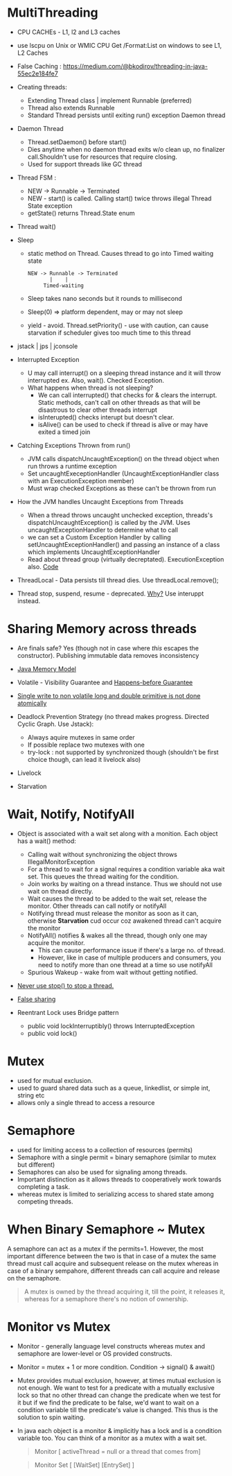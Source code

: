 # MultiThreading

* CPU CACHEs - L1, l2 and L3 caches
* use lscpu on Unix or WMIC CPU Get /Format:List on windows to see L1, L2 Caches
* False Caching : https://medium.com/@bkodirov/threading-in-java-55ec2e184fe7
* Creating threads:
   * Extending Thread class | implement Runnable (preferred)
   * Thread also extends Runnable
   * Standard Thread persists until exiting run() exception Daemon thread
* Daemon Thread 
   * Thread.setDaemon() before start()
   * Dies anytime when no  daemon thread exits w/o clean up, no finalizer call.Shouldn't use for resources that require closing. 
    * Used for support threads like GC thread
* Thread FSM : 
   * NEW  -> Runnable -> Terminated 
   * NEW - start() is called. Calling start() twice throws illegal Thread State exception
   * getState() returns Thread.State enum
* Thread wait()
* Sleep 
   * static method on Thread. Causes thread to go into Timed waiting state
      
         NEW -> Runnable -> Terminated
                |    |
              Timed-waiting
   * Sleep takes nano seconds but it rounds to millisecond
   * Sleep(0) => platform dependent, may or may not sleep
   * yield - avoid. Thread.setPriority() - use with caution, can cause starvation if scheduler gives too much time to this thread
 
 * jstack | jps | jconsole
 * Interrupted Exception 
   *  U may call interrupt() on a sleeping thread instance and it will throw interrupted ex. Also, wait(). Checked Exception.
    * What happens when thread is not sleeping?
       - We can call interrupted() that checks for & clears the interrupt. Static methods, can't call on other threads as that will be disastrous to clear other threads interrupt
       - isInterupted() checks interupt but doesn't clear. 
       - isAlive() can be used to check if thread is alive or may have exited a timed join
* Catching Exceptions Thrown from run()
   * JVM calls dispatchUncaughtException() on the thread object when run throws a runtime exception
   * Set uncaughtExeceptionHandler (UncaughtExceptionHandler class with an ExecutionException member)
   * Must wrap checked Exceptions as these can't be thrown from run

* How the JVM handles Uncaught Exceptions from Threads
   * When a thread throws uncaught unchecked exception, threads's dispatchUncaughtException() is called by the JVM. Uses uncaughtExceptionHandler to determine what to call
   * we can set a Custom Exception Handler by calling setUncaughtExceptionHandler() and passing an instance of a class which implements UncaughtExceptionHandler
   * Read about thread group (virtually decreptated). ExecutionException also.  [Code](https://gist.github.com/navspeak/38030afc47c7648f05236f4d0adbba24)
 * ThreadLocal - Data persists till thread dies. Use threadLocal.remove();
 * Thread stop, suspend, resume - deprecated. [Why?](https://www.javamadesoeasy.com/2015/03/reason-why-suspend-and-resume-methods.html) Use interuppt instead.
 
 # Sharing Memory across threads
 * Are finals safe? Yes (though not in case where _this_ escapes the constructor). Publishing immutable data removes inconsistency
 * [Java Memory Model](https://www.cs.umd.edu/~pugh/java/memoryModel/jsr-133-faq.html)
 * Volatile - Visibility Guarantee and [Happens-before Guarantee](http://tutorials.jenkov.com/java-concurrency/volatile.html#the-java-volatile-happens-before-guarantee) 
 * [Single write to non volatile long and double primitive is not done atomically](https://dzone.com/articles/longdouble-are-not-atomic-in-java)
 
 * Deadlock Prevention Strategy (no thread makes progress. Directed Cyclic Graph. Use Jstack):
    * Always aquire mutexes in same order
    * If possible replace two mutexes with one
    * try-lock : not supported by synchronized though (shouldn't be first choice though, can lead it livelock also)
 * Livelock
 * Starvation
 
 # Wait, Notify, NotifyAll
 * Object is associated with a wait set along with a monition. Each object has a wait() method:
    * Calling wait without synchronizing the object throws IllegalMonitorException
    * For a thread to wait for a signal requires a condition variable aka wait set. This queues the thread waiting for the condition.
    * Join works by waiting on a thread instance. Thus we should not use wait on thread directly.
    * Wait causes the thread to be added to the wait set, release the monitor. Other threads can call notify or notifyAll
    * Notifying thread must release the monitor as soon as it can, otherwise __Starvation__ cud occur coz awakened thread can't acquire the monitor
    * NotifyAll() notifies & wakes all the thread, though only one may acquire the monitor. 
        * This can cause performance issue if there's a large no. of thread.
        * However, like in case of multiple producers and consumers, you need to notify more than one thread at a time so use notifyAll
    * Spurious Wakeup - wake from wait without getting notified. 
    
* [Never use stop() to stop a thread.](https://stackoverflow.com/questions/16504140/thread-stop-deprecated)
* [False sharing](https://medium.com/@rukavitsya/what-is-false-sharing-and-how-jvm-prevents-it-82a4ed27da84)
* Reentrant Lock uses Bridge pattern  
    * public void lockInterruptibly() throws InterruptedException 
    * public void lock()

# Mutex
* used for mutual exclusion. 
* used to guard shared data such as a queue, linkedlist, or simple int, string etc
* allows only a single thread to access a resource

# Semaphore
* used for limiting access to a collection of resources (permits)
* Semaphore with a single permit = binary semaphore (similar to mutex but different)
* Semaphores can also be used for signaling among threads. 
* Important distinction as it allows threads to cooperatively work towards completing a task.
* whereas mutex is limited to serializing access to shared state among competing threads.

# When Binary Semaphore ~ Mutex
A semaphore can act as a mutex if the permits=1. However, the most important difference between the two is that in case 
of a mutex the same thread must call acquire and subsequent release on the mutex whereas in case of a binary sempahore, 
different threads can call acquire and release on the semaphore. 
>  A mutex is owned by the thread acquiring it, till the point, it releases it, whereas for a semaphore there's no notion of ownership.

# Monitor vs Mutex
* Monitor - generally language level constructs whereas mutex and semaphore are lower-level or OS provided constructs.
* Monitor = mutex + 1 or more condition. Condition -> signal() & await()
* Mutex provides mutual exclusion, however, at times mutual exclusion is not enough. We want to test for a predicate with
 a mutually exclusive lock so that no other thread can change the predicate when we test for it but if we find the 
 predicate to be false, we'd want to wait on a condition variable till the predicate's value is changed. 
 This thus is the solution to spin waiting.
* In java each object is a monitor & implicitly has a lock and is a condition variable too. You can think of a monitor 
as a mutex with a wait set. 

  > Monitor [ activeThread = null or a thread that comes from]
  
  > Monitor Set [ [WaitSet]  [EntrySet] ]